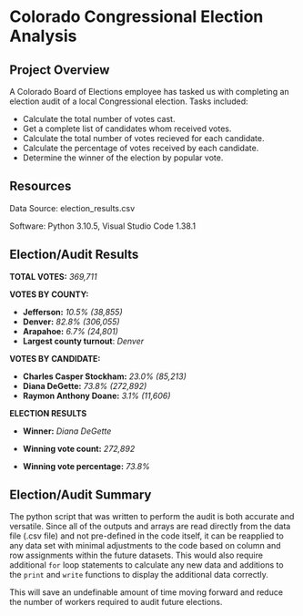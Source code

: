# Colorado Congressional Election Analysis

## Project Overview
A Colorado Board of Elections employee has tasked us with completing an election audit of a local Congressional election. Tasks included:
- Calculate the total number of votes cast.
- Get a complete list of candidates whom received votes.
- Calculate the total number of votes recieved for each candidate.
- Calculate the percentage of votes received by each candidate.
- Determine the winner of the election by popular vote.

## Resources
Data Source: election_results.csv

Software: Python 3.10.5, Visual Studio Code 1.38.1

## Election/Audit Results

**TOTAL VOTES:** *369,711*

**VOTES BY COUNTY:**

- **Jefferson:** *10.5% (38,855)*
- **Denver:** *82.8% (306,055)*
- **Arapahoe:** *6.7% (24,801)*
- **Largest county turnout**: *Denver*

**VOTES BY CANDIDATE:**

- **Charles Casper Stockham:** *23.0% (85,213)*
- **Diana DeGette:** *73.8% (272,892)*
- **Raymon Anthony Doane:** *3.1% (11,606)*

**ELECTION RESULTS**

- **Winner:** *Diana DeGette*

- **Winning vote count:** *272,892*

- **Winning vote percentage:** *73.8%*

## Election/Audit Summary
The python script that was written to perform the audit is both accurate and versatile.  Since all of the outputs and arrays are read directly from the data file (.csv file) and not pre-defined in the code itself, it can be reapplied to any data set with minimal adjustments to the code based on column and row assignments within the future datasets. This would also require additional ``for`` loop statements to calculate any new data and additions to the ``print`` and ``write`` functions to display the additional data correctly.



This will save an undefinable amount of time moving forward and reduce the number of workers required to audit future elections.
